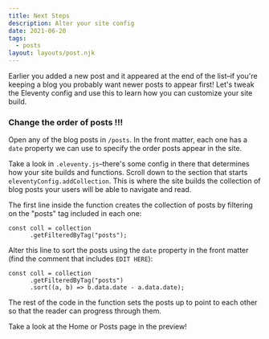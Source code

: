 ```yaml
---
title: Next Steps
description: Alter your site config
date: 2021-06-20
tags:
  - posts
layout: layouts/post.njk
---
```


Earlier you added a new post and it appeared at the end of the list–if you're keeping a blog you probably want newer posts to appear first! Let's tweak the Eleventy config and use this to learn how you can customize your site build.

### Change the order of posts !!!

Open any of the blog posts in `/posts`. In the front matter, each one has a `date` property we can use to specify the order posts appear in the site.

Take a look in `.eleventy.js`–there's some config in there that determines how your site builds and functions. Scroll down to the section that starts `eleventyConfig.addCollection`. This is where the site builds the collection of blog posts your users will be able to navigate and read.

The first line inside the function creates the collection of posts by filtering on the "posts" tag included in each one:

```
const coll = collection
      .getFilteredByTag("posts");
```

Alter this line to sort the posts using the `date` property in the front matter (find the comment that includes `EDIT HERE`):

```
const coll = collection
      .getFilteredByTag("posts")
      .sort((a, b) => b.data.date - a.data.date);
```

The rest of the code in the function sets the posts up to point to each other so that the reader can progress through them.

Take a look at the Home or Posts page in the preview!
